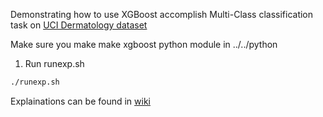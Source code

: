 Demonstrating how to use XGBoost accomplish Multi-Class classification task on [UCI Dermatology dataset](https://archive.ics.uci.edu/ml/datasets/Dermatology)

Make sure you make make xgboost python module in ../../python

1. Run runexp.sh
```bash
./runexp.sh
```

Explainations can be found in [wiki](https://github.com/tqchen/xgboost/wiki)
